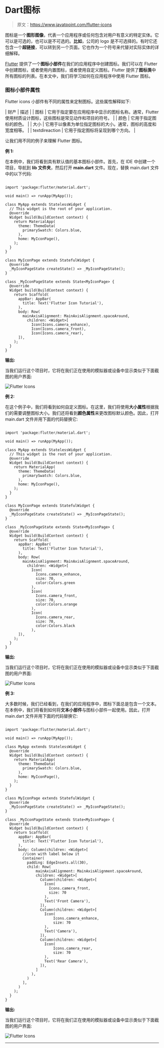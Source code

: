 # Dart图标

> 原文：<https://www.javatpoint.com/flutter-icons>

图标是一个**图形图像**，代表一个应用程序或任何包含对用户有意义的特定实体。它可以是可选的，也可以是不可选的。**比如**，公司的 logo 是不可选择的。有时它还包含一个**超链接**，可以转到另一个页面。它也作为一个符号来代替对实际实体的详细解释。

[Flutter](https://www.javatpoint.com/flutter) 提供了一个**图标小部件**在我们的应用程序中创建图标。我们可以在 Flutter 中创建图标，或者使用内置图标，或者使用自定义图标。Flutter 提供了**图标类**中所有图标的列表。在本文中，我们将学习如何在应用程序中使用 Flutter 图标。

### 图标小部件属性

Flutter icons 小部件有不同的属性来定制图标。这些属性解释如下:

| 财产 | 描述 |
| 图标 | 它用于指定要在应用程序中显示的图标名称。通常，Flutter 使用材质设计图标，这些图标是常见动作和项目的符号。 |
| 颜色 | 它用于指定图标的颜色。 |
| 大小 | 它用于以像素为单位指定图标的大小。通常，图标的高度和宽度相等。 |
| textdireaction | 它用于指定图标将呈现到哪个方向。 |

让我们用不同的例子来理解 Flutter 图标。

**例 1:**

在本例中，我们将看到具有默认值的基本图标小部件。首先，在 IDE 中创建一个项目，导航到 **lib 文件夹**，然后打开 **main.dart** 文件。现在，替换 main.dart 文件中的以下代码:

```

import 'package:flutter/material.dart';

void main() => runApp(MyApp());

class MyApp extends StatelessWidget {
  // This widget is the root of your application.
  @override
  Widget build(BuildContext context) {
    return MaterialApp(
      theme: ThemeData(
        primarySwatch: Colors.blue,
      ),
      home: MyIconPage(),
    );
  }
}

class MyIconPage extends StatefulWidget {
  @override
  _MyIconPageState createState() => _MyIconPageState();
}

class _MyIconPageState extends State<MyIconPage> {
  @override
  Widget build(BuildContext context) {
    return Scaffold(
      appBar: AppBar(
        title: Text('Flutter Icon Tutorial'),
      ),
      body: Row(
        mainAxisAlignment: MainAxisAlignment.spaceAround,
          children: <Widget>[
            Icon(Icons.camera_enhance),
            Icon(Icons.camera_front),
            Icon(Icons.camera_rear),
      ]),
    );
  }
}

```

**输出:**

当我们运行这个项目时，它将在我们正在使用的模拟器或设备中显示类似于下面截图的用户界面:

![Flutter Icons](img/b3ff68a869e0980f328a0e05252330b5.png)

**例 2:**

在这个例子中，我们将看到如何自定义图标。在这里，我们将使用**大小属性**根据我们的需要调整图标大小。我们还将看到**颜色属性**来更改图标默认颜色。因此，打开 main.dart 文件并用下面的代码替换它:

```

import 'package:flutter/material.dart';

void main() => runApp(MyApp());

class MyApp extends StatelessWidget {
  // This widget is the root of your application.
  @override
  Widget build(BuildContext context) {
    return MaterialApp(
      theme: ThemeData(
        primarySwatch: Colors.blue,
      ),
      home: MyIconPage(),
    );
  }
}

class MyIconPage extends StatefulWidget {
  @override
  _MyIconPageState createState() => _MyIconPageState();
}

class _MyIconPageState extends State<MyIconPage> {
  @override
  Widget build(BuildContext context) {
    return Scaffold(
      appBar: AppBar(
        title: Text('Flutter Icon Tutorial'),
      ),
      body: Row(
        mainAxisAlignment: MainAxisAlignment.spaceAround,
          children: <Widget>[
            Icon(
              Icons.camera_enhance,
              size: 70,
              color:Colors.green
            ),
            Icon(
              Icons.camera_front,
              size: 70,
              color:Colors.orange
            ),
            Icon(
              Icons.camera_rear,
              size: 70,
              color:Colors.black
            ),
      ]),
    );
  }
}

```

**输出:**

当我们运行这个项目时，它将在我们正在使用的模拟器或设备中显示类似于下面截图的用户界面:

![Flutter Icons](img/9ddd175224eddb9ea7e3439099dba8d7.png)

**例 3:**

大多数时候，我们已经看到，在我们的应用程序中，图标下面总是包含一个文本。在本例中，我们将看到如何将**文本小部件**与图标小部件一起使用。因此，打开 main.dart 文件并用下面的代码替换它:

```

import 'package:flutter/material.dart';

void main() => runApp(MyApp());

class MyApp extends StatelessWidget {
  @override
  Widget build(BuildContext context) {
    return MaterialApp(
      theme: ThemeData(
        primarySwatch: Colors.blue,
      ),
      home: MyIconPage(),
    );
  }
}

class MyIconPage extends StatefulWidget {
  @override
  _MyIconPageState createState() => _MyIconPageState();
}

class _MyIconPageState extends State<MyIconPage> {
  @override
  Widget build(BuildContext context) {
    return Scaffold(
      appBar: AppBar(
        title: Text('Flutter Icon Tutorial'),
      ),
      body: Column(children: <Widget>[
        //icon with label below it
        Container(
          padding: EdgeInsets.all(30),
          child: Row(
              mainAxisAlignment: MainAxisAlignment.spaceAround,
              children: <Widget>[
                Column(children: <Widget>[
                  Icon(
                    Icons.camera_front,
                    size: 70
                  ),
                  Text('Front Camera'),
                ]),
                Column(children: <Widget>[
                  Icon(
                      Icons.camera_enhance,
                      size: 70
                  ),
                  Text('Camera'),
                ]),
                Column(children: <Widget>[
                  Icon(
                      Icons.camera_rear,
                      size: 70
                  ),
                  Text('Rear Camera'),
                ]),
              ]
            ),
          )
        ],
      )
    );
  }
}

```

**输出:**

当我们运行这个项目时，它将在我们正在使用的模拟器或设备中显示类似于下面截图的用户界面:

![Flutter Icons](img/1396fce4449450cba3c9c82092149ccc.png)

* * *